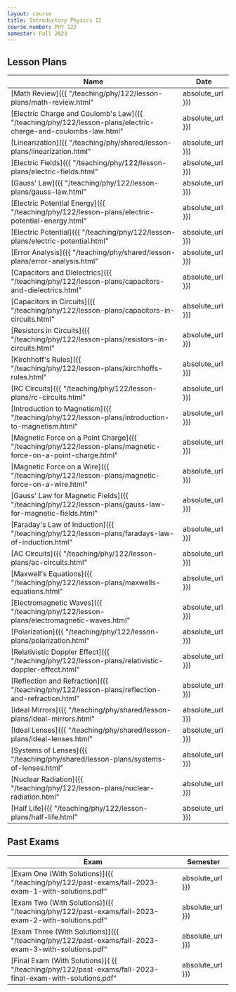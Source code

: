 ```yaml
---
layout: course
title: Introductory Physics II
course_number: PHY 122
semester: Fall 2023
---
```


## Lesson Plans

| Name | Date |
| --- | --------- |
| [Math Review]({{ "/teaching/phy/122/lesson-plans/math-review.html" | absolute_url }}) | August 22, 2023 |
| [Electric Charge and Coulomb's Law]({{ "/teaching/phy/122/lesson-plans/electric-charge-and-coulombs-law.html" | absolute_url }}) | August 24, 2023 |
| [Linearization]({{ "/teaching/phy/shared/lesson-plans/linearization.html" | absolute_url }}) | August 24, 2023 |
| [Electric Fields]({{ "/teaching/phy/122/lesson-plans/electric-fields.html" | absolute_url }}) | August 29, 2023 |
| [Gauss' Law]({{ "/teaching/phy/122/lesson-plans/gauss-law.html" | absolute_url }}) | August 29, 2023 |
| [Electric Potential Energy]({{ "/teaching/phy/122/lesson-plans/electric-potential-energy.html" | absolute_url }}) | August 29, 2023 |
| [Electric Potential]({{ "/teaching/phy/122/lesson-plans/electric-potential.html" | absolute_url }}) | August 31, 2023 |
| [Error Analysis]({{ "/teaching/phy/shared/lesson-plans/error-analysis.html" | absolute_url }}) | September 4, 2023 |
| [Capacitors and Dielectrics]({{ "/teaching/phy/122/lesson-plans/capacitors-and-dielectrics.html" | absolute_url }}) | September 4, 2023 |
| [Capacitors in Circuits]({{ "/teaching/phy/122/lesson-plans/capacitors-in-circuits.html" | absolute_url }}) | September 12, 2023 |
| [Resistors in Circuits]({{ "/teaching/phy/122/lesson-plans/resistors-in-circuits.html" | absolute_url }}) | September 12, 2023 |
| [Kirchhoff's Rules]({{ "/teaching/phy/122/lesson-plans/kirchhoffs-rules.html" | absolute_url }}) | September 14, 2023 |
| [RC Circuits]({{ "/teaching/phy/122/lesson-plans/rc-circuits.html" | absolute_url }}) | September 21, 2023 |
| [Introduction to Magnetism]({{ "/teaching/phy/122/lesson-plans/introduction-to-magnetism.html" | absolute_url }}) | September 26, 2023 |
| [Magnetic Force on a Point Charge]({{ "/teaching/phy/122/lesson-plans/magnetic-force-on-a-point-charge.html" | absolute_url }}) | September 28, 2023 |
| [Magnetic Force on a Wire]({{ "/teaching/phy/122/lesson-plans/magnetic-force-on-a-wire.html" | absolute_url }}) | September 28, 2023 |
| [Gauss' Law for Magnetic Fields]({{ "/teaching/phy/122/lesson-plans/gauss-law-for-magnetic-fields.html" | absolute_url }}) | October 3, 2023 |
| [Faraday's Law of Induction]({{ "/teaching/phy/122/lesson-plans/faradays-law-of-induction.html" | absolute_url }}) | October 3, 2023 |
| [AC Circuits]({{ "/teaching/phy/122/lesson-plans/ac-circuits.html" | absolute_url }}) | October 17, 2023 |
| [Maxwell's Equations]({{ "/teaching/phy/122/lesson-plans/maxwells-equations.html" | absolute_url }}) | October 26, 2023 |
| [Electromagnetic Waves]({{ "/teaching/phy/122/lesson-plans/electromagnetic-waves.html" | absolute_url }}) | October 26, 2023 |
| [Polarization]({{ "/teaching/phy/122/lesson-plans/polarization.html" | absolute_url }}) | October 26, 2023 |
| [Relativistic Doppler Effect]({{ "/teaching/phy/122/lesson-plans/relativistic-doppler-effect.html" | absolute_url }}) | October 26, 2023 |
| [Reflection and Refraction]({{ "/teaching/phy/122/lesson-plans/reflection-and-refraction.html" | absolute_url }}) | October 31, 2023 |
| [Ideal Mirrors]({{ "/teaching/phy/shared/lesson-plans/ideal-mirrors.html" | absolute_url }}) | November 7, 2023 |
| [Ideal Lenses]({{ "/teaching/phy/shared/lesson-plans/ideal-lenses.html" | absolute_url }}) | November 7, 2023 |
| [Systems of Lenses]({{ "/teaching/phy/shared/lesson-plans/systems-of-lenses.html" | absolute_url }}) | November 9, 2023 |
| [Nuclear Radiation]({{ "/teaching/phy/122/lesson-plans/nuclear-radiation.html" | absolute_url }}) | December 5, 2023 |
| [Half Life]({{ "/teaching/phy/122/lesson-plans/half-life.html" | absolute_url }}) | December 5, 2023|

## Past Exams

| Exam | Semester |
|------|----------|
| [Exam One (With Solutions)]({{ "/teaching/phy/122/past-exams/fall-2023-exam-1-with-solutions.pdf" | absolute_url }}) | Fall 2023 |
| [Exam Two (With Solutions)]({{ "/teaching/phy/122/past-exams/fall-2023-exam-2-with-solutions.pdf" | absolute_url }}) | Fall 2023 |
| [Exam Three (With Solutions)]({{ "/teaching/phy/122/past-exams/fall-2023-exam-3-with-solutions.pdf" | absolute_url }}) | Fall 2023 |
| [Final Exam (With Solutions)]( {{ "/teaching/phy/122/past-exams/fall-2023-final-exam-with-solutions.pdf" | absolute_url }}) | Fall 2023 |
